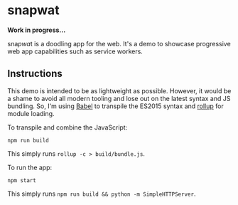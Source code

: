 # snapwat

**Work in progress...**

sna*pwa*t is a doodling app for the web. It's a demo to showcase progressive web app capabilities such as service workers.

## Instructions

This demo is intended to be as lightweight as possible. However, it would be a shame to avoid
all modern tooling and lose out on the latest syntax and JS bundling. So, I'm using 
[Babel](https://babeljs.io/) to transpile the ES2015 syntax and [rollup](http://rollupjs.org) 
for module loading.

To transpile and combine the JavaScript:

```npm run build```

This simply runs `rollup -c > build/bundle.js`.

To run the app:

```npm start```

This simply runs `npm run build && python -m SimpleHTTPServer`.
